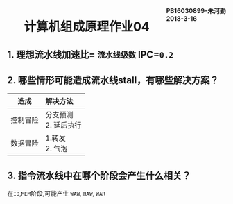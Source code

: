 **<span style="float:right">PB16030899-朱河勤 <br>2018-3-16<span>**


#  <center>计算机组成原理作业04

## 1. 理想流水线加速比= `流水线级数`  IPC=`0.2`

## 2. 哪些情形可能造成流水线stall，有哪些解决方案？


造成|解决方法
:-:|:-
控制冒险| 分支预测<br>2. 延后执行
数据冒险| 1.转发<br>2. 气泡

## 3. 指令流水线中在哪个阶段会产生什么相关？
在`ID`,`MEM`阶段,可能产生
`WAW`, `RAW`, `WAR`


